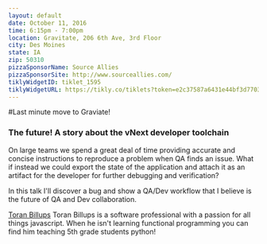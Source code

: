 ```yaml
---
layout: default
date: October 11, 2016
time: 6:15pm - 7:00pm
location: Gravitate, 206 6th Ave, 3rd Floor
city: Des Moines
state: IA
zip: 50310
pizzaSponsorName: Source Allies
pizzaSponsorSite: http://www.sourceallies.com/
tiklyWidgetID: tiklet_1595
tiklyWidgetURL: https://tikly.co/tiklets?token=e2c37587a6431e44bf3d770368809a70e016d910
---
```


#Last minute move to Graviate!

### The future! A story about the vNext developer toolchain

On large teams we spend a great deal of time providing accurate and concise instructions to reproduce a problem when QA finds an issue. What if instead we could export the state of the application and attach it as an artifact for the developer for further debugging and verification?

In this talk I'll discover a bug and show a QA/Dev workflow that I believe is the future of QA and Dev collaboration.

[Toran Billups](https://twitter.com/toranb) Toran Billups is a software professional with a passion for all things javascript. When he isn't learning functional programming you can find him teaching 5th grade students python!
